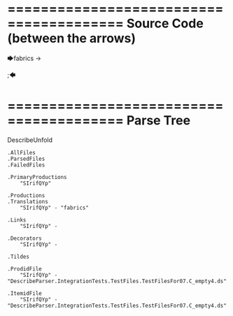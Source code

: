 ========================================
Source Code (between the arrows)
========================================

🡆fabrics
<SIrifQYp>
-> 

;🡄

========================================
Parse Tree
========================================
DescribeUnfold

    .AllFiles
    .ParsedFiles
    .FailedFiles

    .PrimaryProductions
        "SIrifQYp" 

    .Productions
    .Translations
        "SIrifQYp" - "fabrics"

    .Links
        "SIrifQYp" - 

    .Decorators
        "SIrifQYp" - 

    .Tildes

    .ProdidFile
        "SIrifQYp" - "DescribeParser.IntegrationTests.TestFiles.TestFilesFor07.C_empty4.ds"

    .ItemidFile
        "SIrifQYp" - "DescribeParser.IntegrationTests.TestFiles.TestFilesFor07.C_empty4.ds"

